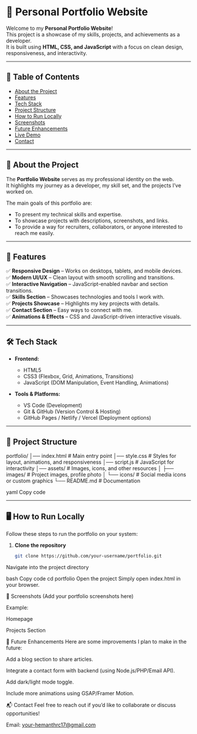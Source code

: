 # 🌟 Personal Portfolio Website  

Welcome to my **Personal Portfolio Website**!  
This project is a showcase of my skills, projects, and achievements as a developer.  
It is built using **HTML, CSS, and JavaScript** with a focus on clean design, responsiveness, and interactivity.  

---

## 📖 Table of Contents
- [About the Project](#about-the-project)  
- [Features](#features)  
- [Tech Stack](#tech-stack)  
- [Project Structure](#project-structure)  
- [How to Run Locally](#how-to-run-locally)  
- [Screenshots](#screenshots)  
- [Future Enhancements](#future-enhancements)  
- [Live Demo](#live-demo)  
- [Contact](#contact)  

---

## 📌 About the Project  

The **Portfolio Website** serves as my professional identity on the web.  
It highlights my journey as a developer, my skill set, and the projects I’ve worked on.  

The main goals of this portfolio are:  
- To present my technical skills and expertise.  
- To showcase projects with descriptions, screenshots, and links.  
- To provide a way for recruiters, collaborators, or anyone interested to reach me easily.  

---

## 🚀 Features  

✅ **Responsive Design** – Works on desktops, tablets, and mobile devices.  
✅ **Modern UI/UX** – Clean layout with smooth scrolling and transitions.  
✅ **Interactive Navigation** – JavaScript-enabled navbar and section transitions.  
✅ **Skills Section** – Showcases technologies and tools I work with.  
✅ **Projects Showcase** – Highlights my key projects with details.  
✅ **Contact Section** – Easy ways to connect with me.  
✅ **Animations & Effects** – CSS and JavaScript-driven interactive visuals.  

---

## 🛠️ Tech Stack  

- **Frontend:**  
  - HTML5  
  - CSS3 (Flexbox, Grid, Animations, Transitions)  
  - JavaScript (DOM Manipulation, Event Handling, Animations)  

- **Tools & Platforms:**  
  - VS Code (Development)  
  - Git & GitHub (Version Control & Hosting)  
  - GitHub Pages / Netlify / Vercel (Deployment options)  

---

## 📂 Project Structure  

portfolio/
│── index.html # Main entry point
│── style.css # Styles for layout, animations, and responsiveness
│── script.js # JavaScript for interactivity
│── assets/ # Images, icons, and other resources
│ ├── images/ # Project images, profile photo
│ └── icons/ # Social media icons or custom graphics
└── README.md # Documentation

yaml
Copy code

---

## 🖥️ How to Run Locally  

Follow these steps to run the portfolio on your system:  

1. **Clone the repository**  
   ```bash
   git clone https://github.com/your-username/portfolio.git
Navigate into the project directory

bash
Copy code
cd portfolio
Open the project
Simply open index.html in your browser.

📸 Screenshots
(Add your portfolio screenshots here)

Example:

Homepage

Projects Section

🔮 Future Enhancements
Here are some improvements I plan to make in the future:

 Add a blog section to share articles.

 Integrate a contact form with backend (using Node.js/PHP/Email API).

 Add dark/light mode toggle.

 Include more animations using GSAP/Framer Motion.



📬 Contact
Feel free to reach out if you’d like to collaborate or discuss opportunities!

Email: your-hemanthrc17@gmail.com
